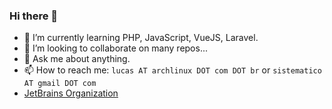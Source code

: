 ### Hi there 👋

- 🌱 I’m currently learning PHP, JavaScript, VueJS, Laravel.
- 👯 I’m looking to collaborate on many repos...
- 💬 Ask me about anything.
- 📫 How to reach me: `lucas AT archlinux DOT com DOT br` or `sistematico AT gmail DOT com`
- [JetBrains Organization](https://account.jetbrains.com/organization/5254567)
